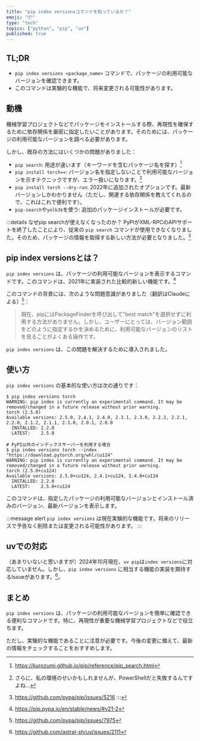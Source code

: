 ```yaml
---
title: "pip index versionsコマンドを知っているか？"
emoji: "📦"
type: "tech"
topics: ["python", "pip", "uv"]
published: true
---
```


## TL;DR

- `pip index versions <package_name>` コマンドで、パッケージの利用可能なバージョンを確認できます。
- このコマンドは実験的な機能で、将来変更される可能性があります。

## 動機

機械学習プロジェクトなどでパッケージをインストールする際、再現性を確保するために依存関係を厳密に指定したいことがあります。そのためには、パッケージの利用可能なバージョンを調べる必要があります。

しかし、既存の方法にはいくつかの問題がありました：

- `pip search`: 用途が違います（キーワードを含むパッケージ名を探す）[^pip_reference_search]
- `pip install torch==`: バージョン名を指定しないことで利用可能なバージョンを示すテクニックですが、エラー扱いになります。[^windows_pip_install]
- `pip install torch --dry-run`: 2022年に追加されたオプションです。最新バージョンしかわかりません（ただし、関連する依存関係を教えてくれるので、これはこれで便利です）。
- `pip-search`や`yolk3k`を使う: 追加のパッケージインストールが必要です。

[^pip_reference_search]: <https://kurozumi.github.io/pip/reference/pip_search.html>

[^windows_pip_install]: さらに、私の環境のせいかもしれませんが、PowerShellだと失敗するんですよね...

:::details なぜpip searchが使えなくなったのか？
PyPIがXML-RPCのAPIサポートを終了したことにより、従来の `pip search` コマンドが使用できなくなりました。そのため、パッケージの情報を取得する新しい方法が必要となりました。[^pip_issue_5216]
[^pip_issue_5216]: <https://github.com/pypa/pip/issues/5216>
:::

## pip index versionsとは？

`pip index versions` は、パッケージの利用可能なバージョンを表示するコマンドです。このコマンドは、2021年に実装された比較的新しい機能です。[^pip_changelog_v21_2]

[^pip_changelog_v21_2]: <https://pip.pypa.io/en/stable/news/#v21-2>

このコマンドの背景には、次のような問題意識がありました（翻訳はClaudeによる）[^pip_issue_7975]：

> 現在、pipにはPackageFinderを呼び出して"best match"を選択せずに利用する方法がありません。しかし、ユーザーにとっては、バージョン範囲をどのように指定するかを決めるために、利用可能なバージョンのリストを見ることがよくある操作です。

[^pip_issue_7975]: <https://github.com/pypa/pip/issues/7975>

`pip index versions` は、この問題を解決するために導入されました。

## 使い方

`pip index versions` の基本的な使い方は次の通りです：

```shell
$ pip index versions torch
WARNING: pip index is currently an experimental command. It may be removed/changed in a future release without prior warning.
torch (2.5.0)
Available versions: 2.5.0, 2.4.1, 2.4.0, 2.3.1, 2.3.0, 2.2.2, 2.2.1, 2.2.0, 2.1.2, 2.1.1, 2.1.0, 2.0.1, 2.0.0
  INSTALLED: 2.2.0
  LATEST:    2.5.0

# PyPI以外のインデックスサーバーを利用する場合
$ pip index versions torch --index "https://download.pytorch.org/whl/cu124"
WARNING: pip index is currently an experimental command. It may be removed/changed in a future release without prior warning.
torch (2.5.0+cu124)
Available versions: 2.5.0+cu124, 2.4.1+cu124, 2.4.0+cu124
  INSTALLED: 2.2.0
  LATEST:    2.5.0+cu124
```

このコマンドは、指定したパッケージの利用可能なバージョンとインストール済みのバージョン、最新バージョンを表示します。

:::message alert
`pip index versions` は現在実験的な機能です。将来のリリースで予告なく削除または変更される可能性があります。
:::

## uvでの対応

（あまりいないと思いますが）2024年10月現在、`uv pip`は`index versions`に対応していません。しかし、`pip index versions` に相当する機能の実装を期待するIssueがあります。[^uv_issue_2111]。

[^uv_issue_2111]: <https://github.com/astral-sh/uv/issues/2111>

## まとめ

`pip index versions` は、パッケージの利用可能なバージョンを簡単に確認できる便利なコマンドです。特に、再現性が重要な機械学習プロジェクトなどで役立ちます。

ただし、実験的な機能であることに注意が必要です。今後の変更に備えて、最新の情報をチェックすることをおすすめします。
